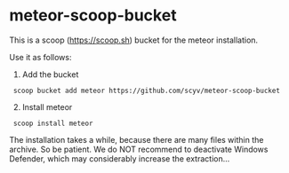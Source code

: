 # meteor-scoop-bucket

This is a scoop (https://scoop.sh) bucket for the meteor installation.

Use it as follows:

1. Add the bucket
```
 scoop bucket add meteor https://github.com/scyv/meteor-scoop-bucket
```

2. Install meteor
```
 scoop install meteor
```
The installation takes a while, because there are many files within the archive. So be patient. We do NOT recommend to deactivate Windows Defender, which may considerably increase the extraction...
